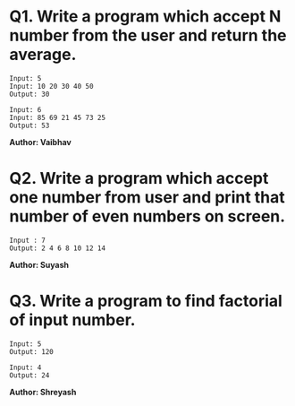 # Q1. Write a program which accept N number from the user and return the average.
~~~
Input: 5
Input: 10 20 30 40 50
Output: 30

Input: 6
Input: 85 69 21 45 73 25
Output: 53
~~~
**Author: Vaibhav**

# Q2. Write a program which accept one number from user and print that number of even numbers on screen.
~~~
Input : 7
Output: 2 4 6 8 10 12 14
~~~
**Author: Suyash**

# Q3. Write a program to find factorial of input number.
~~~
Input: 5
Output: 120

Input: 4
Output: 24
~~~
**Author: Shreyash**
